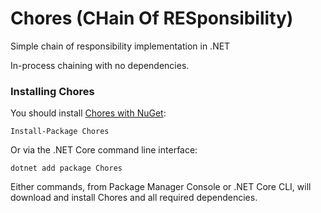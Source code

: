 Chores (CHain Of RESponsibility)
=======

Simple chain of responsibility implementation in .NET

In-process chaining with no dependencies.

### Installing Chores

You should install [Chores with NuGet](https://www.nuget.org/packages/MediatR):

    Install-Package Chores
    
Or via the .NET Core command line interface:

    dotnet add package Chores

Either commands, from Package Manager Console or .NET Core CLI, will download and install Chores and all required dependencies.

